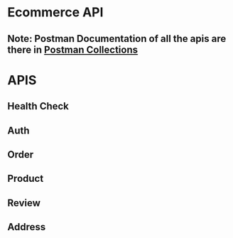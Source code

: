# Ecommerce API
## Note: Postman Documentation of all the apis are there in [Postman Collections](./ecommerce.postman_collection.json) 

# APIS 

## Health Check 
## Auth

## Order

## Product

## Review

## Address

